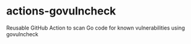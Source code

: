 # actions-govulncheck
Reusable GitHub Action to scan Go code for known vulnerabilities using govulncheck
